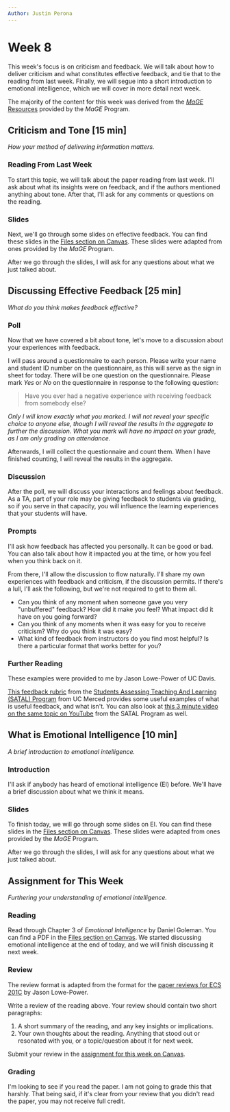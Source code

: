 ```yaml
---
Author: Justin Perona
---
```


# Week 8

This week's focus is on criticism and feedback.
We will talk about how to deliver criticism and what constitutes effective feedback, and tie that to the reading from last week.
Finally, we will segue into a short introduction to emotional intelligence, which we will cover in more detail next week.

The majority of the content for this week was derived from the [*MaGE* Resources](https://sites.google.com/mtholyoke.edu/mage-training-curriculum/home) provided by the *MaGE* Program.

## Criticism and Tone [15 min]

*How your method of delivering information matters.*

### Reading From Last Week

To start this topic, we will talk about the paper reading from last week.
I'll ask about what its insights were on feedback, and if the authors mentioned anything about tone.
After that, I'll ask for any comments or questions on the reading.

### Slides

Next, we'll go through some slides on effective feedback.
You can find these slides in the [Files section on Canvas](https://canvas.ucdavis.edu/files/6660864/download?download_frd=1).
These slides were adapted from ones provided by the *MaGE* Program.

After we go through the slides, I will ask for any questions about what we just talked about.

## Discussing Effective Feedback [25 min]

*What do you think makes feedback effective?*

### Poll

Now that we have covered a bit about tone, let's move to a discussion about your experiences with feedback.

I will pass around a questionnaire to each person.
Please write your name and student ID number on the questionnaire, as this will serve as the sign in sheet for today.
There will be one question on the questionnaire.
Please mark *Yes* or *No* on the questionnaire in response to the following question:

> Have you ever had a negative experience with receiving feedback from somebody else?

*Only I will know exactly what you marked.
I will not reveal your specific choice to anyone else, though I will reveal the results in the aggregate to further the discussion.
What you mark will have no impact on your grade, as I am only grading on attendance.*

Afterwards, I will collect the questionnaire and count them.
When I have finished counting, I will reveal the results in the aggregate.

### Discussion

After the poll, we will discuss your interactions and feelings about feedback.
As a TA, part of your role may be giving feedback to students via grading, so if you serve in that capacity, you will influence the learning experiences that your students will have.

### Prompts

I'll ask how feedback has affected you personally.
It can be good or bad.
You can also talk about how it impacted you at the time, or how you feel when you think back on it.

From there, I'll allow the discussion to flow naturally.
I'll share my own experiences with feedback and criticism, if the discussion permits.
If there's a lull, I'll ask the following, but we're not required to get to them all.

* Can you think of any moment when someone gave you very "unbuffered" feedback? How did it make you feel? What impact did it have on you going forward?
* Can you think of any moments when it was easy for you to receive criticism? Why do you think it was easy?
* What kind of feedback from instructors do you find most helpful? Is there a particular format that works better for you?

### Further Reading

These examples were provided to me by Jason Lowe-Power of UC Davis.

[This feedback rubric](https://canvas.ucdavis.edu/files/6660862/download?download_frd=1) from the [Students Assessing Teaching And Learning (SATAL) Program](https://cetl.ucmerced.edu/satal) from UC Merced provides some useful examples of what is useful feedback, and what isn't.
You can also look at [this 3 minute video on the same topic on YouTube](https://www.youtube.com/watch?v=8-aaKMva4lc) from the SATAL Program as well.

## What is Emotional Intelligence [10 min]

*A brief introduction to emotional intelligence.*

### Introduction

I'll ask if anybody has heard of emotional intelligence (EI) before.
We'll have a brief discussion about what we think it means.

### Slides

To finish today, we will go through some slides on EI.
You can find these slides in the [Files section on Canvas](https://canvas.ucdavis.edu/files/6660863/download?download_frd=1).
These slides were adapted from ones provided by the *MaGE* Program.

After we go through the slides, I will ask for any questions about what we just talked about.

## Assignment for This Week

*Furthering your understanding of emotional intelligence.*

### Reading

Read through Chapter 3 of *Emotional Intelligence* by Daniel Goleman.
You can find a PDF in the [Files section on Canvas](https://canvas.ucdavis.edu/files/6660881/download?download_frd=1).
We started discussing emotional intelligence at the end of today, and we will finish discussing it next week.

### Review

The review format is adapted from the format for the [paper reviews for ECS 201C](https://github.com/jlpteaching/ECS201C/blob/master/syllabus.md#paper-reviews) by Jason Lowe-Power.

Write a review of the reading above.
Your review should contain two short paragraphs:

1. A short summary of the reading, and any key insights or implications.
2. Your own thoughts about the reading. Anything that stood out or resonated with you, or a topic/question about it for next week.

Submit your review in the [assignment for this week on Canvas](https://canvas.ucdavis.edu/courses/369850/assignments/372352).

### Grading

I'm looking to see if you read the paper.
I am not going to grade this that harshly.
That being said, if it's clear from your review that you didn't read the paper, you may not receive full credit.
